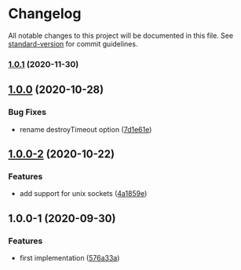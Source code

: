 # Changelog

All notable changes to this project will be documented in this file. See [standard-version](https://github.com/conventional-changelog/standard-version) for commit guidelines.

### [1.0.1](https://github.com/dnlup/agent-11/compare/v1.0.0...v1.0.1) (2020-11-30)

## [1.0.0](https://github.com/dnlup/agent-11/compare/v1.0.0-2...v1.0.0) (2020-10-28)


### Bug Fixes

* rename destroyTimeout option ([7d1e61e](https://github.com/dnlup/agent-11/commit/7d1e61e363c1d2e3bc6210aaa57e6f1e407b7dd6))

## [1.0.0-2](https://github.com/dnlup/agent-11/compare/v1.0.0-1...v1.0.0-2) (2020-10-22)


### Features

* add support for unix sockets ([4a1859e](https://github.com/dnlup/agent-11/commit/4a1859ee6950958606d62eee0b37386a1a1db5d4))

## 1.0.0-1 (2020-09-30)


### Features

* first implementation ([576a33a](https://github.com/dnlup/agent-11/commit/576a33a618e3d9c810430d573f33de2b89346e46))
